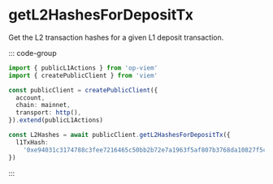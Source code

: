 # getL2HashesForDepositTx

Get the L2 transaction hashes for a given L1 deposit transaction.

::: code-group

```ts [example.ts]
import { publicL1Actions } from 'op-viem'
import { createPublicClient } from 'viem'

const publicClient = createPublicClient({
  account,
  chain: mainnet,
  transport: http(),
}).extend(publicL1Actions)

const L2Hashes = await publicClient.getL2HashesForDepositTx({
  l1TxHash:
    '0xe94031c3174788c3fee7216465c50bb2b72e7a1963f5af807b3768da10827f5c',
})
```

:::

